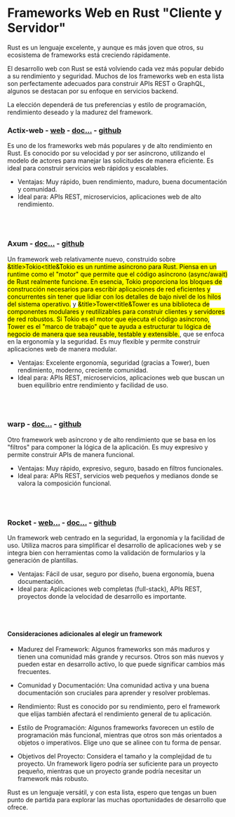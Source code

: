 # Frameworks Web en Rust **"Cliente y Servidor"**

Rust es un lenguaje excelente, y aunque es más joven que otros, su ecosistema de frameworks está creciendo rápidamente.

El desarrollo web con Rust se está volviendo cada vez más popular debido a su rendimiento y seguridad. Muchos de los frameworks web en esta lista son perfectamente adecuados para construir APIs REST o GraphQL, algunos se destacan por su enfoque en servicios backend.

La elección dependerá de tus preferencias  y estilo de programación, rendimiento deseado y la madurez del framework.

### Actix-web - [web](https://actix.rs/) - [doc...](https://docs.rs/actix-web/) - [github](https://github.com/actix/actix-web)

Es uno de los frameworks web más populares y de alto rendimiento en Rust. Es conocido por su velocidad y por ser asíncrono, utilizando el modelo de actores para manejar las solicitudes de manera eficiente. Es ideal para construir servicios web rápidos y escalables.
   * Ventajas: Muy rápido, buen rendimiento, maduro, buena documentación y comunidad.
   * Ideal para: APIs REST, microservicios, aplicaciones web de alto rendimiento.

<br />
<br />

### Axum - [doc...](https://docs.rs/axum/latest/axum/) - [github](https://github.com/tokio-rs/axum)
Un framework web relativamente nuevo, construido sobre <mark>&title>Tokio<title&Tokio es un runtime asíncrono para Rust. Piensa en un runtime como el "motor" que permite que el código asíncrono (async/await) de Rust realmente funcione. En esencia, Tokio proporciona los bloques de construcción necesarios para escribir aplicaciones de red eficientes y concurrentes sin tener que lidiar con los detalles de bajo nivel de los hilos del sistema operativo.</mark> y <mark>&title>Tower<title&Tower es una biblioteca de componentes modulares y reutilizables para construir clientes y servidores de red robustos. Si Tokio es el motor que ejecuta el código asíncrono, Tower es el "marco de trabajo" que te ayuda a estructurar tu lógica de negocio de manera que sea reusable, testable y extensible.</mark>, que se enfoca en la ergonomía y la seguridad. Es muy flexible y permite construir aplicaciones web de manera modular.

   * Ventajas: Excelente ergonomía, seguridad (gracias a Tower), buen rendimiento, moderno, creciente comunidad.
   * Ideal para: APIs REST, microservicios, aplicaciones web que buscan un buen equilibrio entre rendimiento y facilidad de uso.

<br />
<br />

### warp - [doc...](https://docs.rs/warp/) - [github](https://github.com/seanmonstar/warp)
Otro framework web asíncrono y de alto rendimiento que se basa en los "filtros" para componer la lógica de la aplicación. Es muy expresivo y permite construir APIs de manera funcional.
   * Ventajas: Muy rápido, expresivo, seguro, basado en filtros funcionales.
   * Ideal para: APIs REST, servicios web pequeños y medianos donde se valora la composición funcional.

<br />
<br />

### Rocket - [web...](https://rocket.rs/) - [doc...](https://api.rocket.rs/) - [github](https://github.com/rwf2/Rocket)
Un framework web centrado en la seguridad, la ergonomía y la facilidad de uso. Utiliza macros para simplificar el desarrollo de aplicaciones web y se integra bien con herramientas como la validación de formularios y la generación de plantillas.
   * Ventajas: Fácil de usar, seguro por diseño, buena ergonomía, buena documentación.
   * Ideal para: Aplicaciones web completas (full-stack), APIs REST, proyectos donde la velocidad de desarrollo es importante.

<br />
<br />

#### Consideraciones adicionales al elegir un framework

 * Madurez del Framework: Algunos frameworks son más maduros y tienen una comunidad más grande y recursos. Otros son más nuevos y pueden estar en desarrollo activo, lo que puede significar cambios más frecuentes.

 * Comunidad y Documentación: Una comunidad activa y una buena documentación son cruciales para aprender y resolver problemas.

 * Rendimiento: Rust es conocido por su rendimiento, pero el framework que elijas también afectará el rendimiento general de tu aplicación.

 * Estilo de Programación: Algunos frameworks favorecen un estilo de programación más funcional, mientras que otros son más orientados a objetos o imperativos. Elige uno que se alinee con tu forma de pensar.

 * Objetivos del Proyecto: Considera el tamaño y la complejidad de tu proyecto. Un framework ligero podría ser suficiente para un proyecto pequeño, mientras que un proyecto grande podría necesitar un framework más robusto.

Rust es un lenguaje versátil, y con esta lista, espero que tengas un buen punto de partida para explorar las muchas oportunidades de desarrollo que
ofrece.

